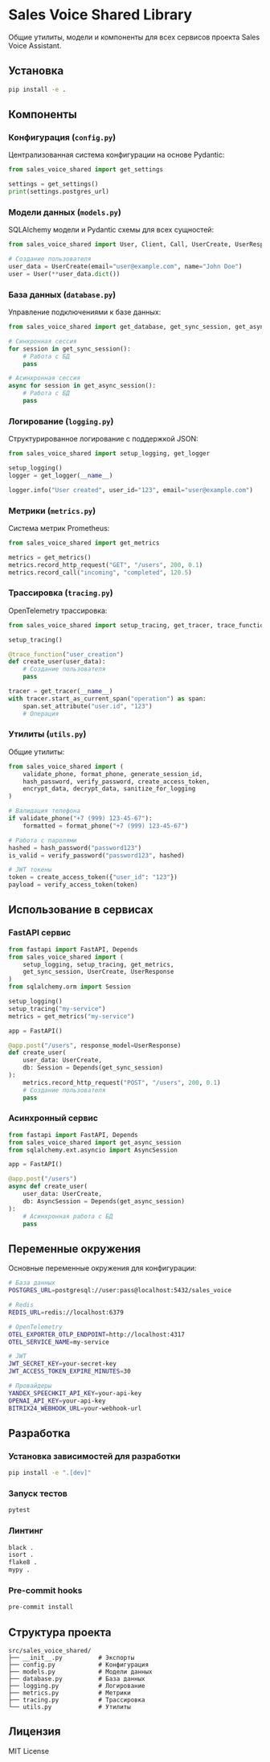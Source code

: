 # Sales Voice Shared Library

Общие утилиты, модели и компоненты для всех сервисов проекта Sales Voice Assistant.

## Установка

```bash
pip install -e .
```

## Компоненты

### Конфигурация (`config.py`)

Централизованная система конфигурации на основе Pydantic:

```python
from sales_voice_shared import get_settings

settings = get_settings()
print(settings.postgres_url)
```

### Модели данных (`models.py`)

SQLAlchemy модели и Pydantic схемы для всех сущностей:

```python
from sales_voice_shared import User, Client, Call, UserCreate, UserResponse

# Создание пользователя
user_data = UserCreate(email="user@example.com", name="John Doe")
user = User(**user_data.dict())
```

### База данных (`database.py`)

Управление подключениями к базе данных:

```python
from sales_voice_shared import get_database, get_sync_session, get_async_session

# Синхронная сессия
for session in get_sync_session():
    # Работа с БД
    pass

# Асинхронная сессия
async for session in get_async_session():
    # Работа с БД
    pass
```

### Логирование (`logging.py`)

Структурированное логирование с поддержкой JSON:

```python
from sales_voice_shared import setup_logging, get_logger

setup_logging()
logger = get_logger(__name__)

logger.info("User created", user_id="123", email="user@example.com")
```

### Метрики (`metrics.py`)

Система метрик Prometheus:

```python
from sales_voice_shared import get_metrics

metrics = get_metrics()
metrics.record_http_request("GET", "/users", 200, 0.1)
metrics.record_call("incoming", "completed", 120.5)
```

### Трассировка (`tracing.py`)

OpenTelemetry трассировка:

```python
from sales_voice_shared import setup_tracing, get_tracer, trace_function

setup_tracing()

@trace_function("user_creation")
def create_user(user_data):
    # Создание пользователя
    pass

tracer = get_tracer(__name__)
with tracer.start_as_current_span("operation") as span:
    span.set_attribute("user.id", "123")
    # Операция
```

### Утилиты (`utils.py`)

Общие утилиты:

```python
from sales_voice_shared import (
    validate_phone, format_phone, generate_session_id,
    hash_password, verify_password, create_access_token,
    encrypt_data, decrypt_data, sanitize_for_logging
)

# Валидация телефона
if validate_phone("+7 (999) 123-45-67"):
    formatted = format_phone("+7 (999) 123-45-67")

# Работа с паролями
hashed = hash_password("password123")
is_valid = verify_password("password123", hashed)

# JWT токены
token = create_access_token({"user_id": "123"})
payload = verify_access_token(token)
```

## Использование в сервисах

### FastAPI сервис

```python
from fastapi import FastAPI, Depends
from sales_voice_shared import (
    setup_logging, setup_tracing, get_metrics,
    get_sync_session, UserCreate, UserResponse
)
from sqlalchemy.orm import Session

setup_logging()
setup_tracing("my-service")
metrics = get_metrics("my-service")

app = FastAPI()

@app.post("/users", response_model=UserResponse)
def create_user(
    user_data: UserCreate,
    db: Session = Depends(get_sync_session)
):
    metrics.record_http_request("POST", "/users", 200, 0.1)
    # Создание пользователя
    pass
```

### Асинхронный сервис

```python
from fastapi import FastAPI, Depends
from sales_voice_shared import get_async_session
from sqlalchemy.ext.asyncio import AsyncSession

app = FastAPI()

@app.post("/users")
async def create_user(
    user_data: UserCreate,
    db: AsyncSession = Depends(get_async_session)
):
    # Асинхронная работа с БД
    pass
```

## Переменные окружения

Основные переменные окружения для конфигурации:

```bash
# База данных
POSTGRES_URL=postgresql://user:pass@localhost:5432/sales_voice

# Redis
REDIS_URL=redis://localhost:6379

# OpenTelemetry
OTEL_EXPORTER_OTLP_ENDPOINT=http://localhost:4317
OTEL_SERVICE_NAME=my-service

# JWT
JWT_SECRET_KEY=your-secret-key
JWT_ACCESS_TOKEN_EXPIRE_MINUTES=30

# Провайдеры
YANDEX_SPEECHKIT_API_KEY=your-api-key
OPENAI_API_KEY=your-api-key
BITRIX24_WEBHOOK_URL=your-webhook-url
```

## Разработка

### Установка зависимостей для разработки

```bash
pip install -e ".[dev]"
```

### Запуск тестов

```bash
pytest
```

### Линтинг

```bash
black .
isort .
flake8 .
mypy .
```

### Pre-commit hooks

```bash
pre-commit install
```

## Структура проекта

```
src/sales_voice_shared/
├── __init__.py          # Экспорты
├── config.py            # Конфигурация
├── models.py            # Модели данных
├── database.py          # База данных
├── logging.py           # Логирование
├── metrics.py           # Метрики
├── tracing.py           # Трассировка
└── utils.py             # Утилиты
```

## Лицензия

MIT License
